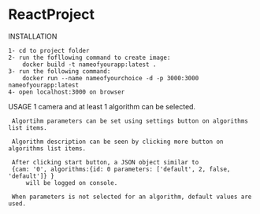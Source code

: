# ReactProject
INSTALLATION
	
	1- cd to project folder
	2- run the fofllowing command to create image: 
		docker build -t nameofyourapp:latest .
	3- run the following command:
		docker run --name nameofyourchoice -d -p 3000:3000 nameofyourapp:latest
	4- open localhost:3000 on browser
USAGE
	 1 camera and at least 1 algorithm can be selected.
	 
	 Algortihm parameters can be set using settings button on algorithms list items.
	 
	 Algorithm description can be seen by clicking more button on algorithms list items.
	 
	 After clicking start button, a JSON object similar to
	 {cam: '0', algorithms:{id: 0 parameters: ['default', 2, false, 'default']} }
         will be logged on console. 
	 
	 When parameters is not selected for an algorithm, default values are used.
	 
	
